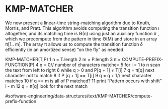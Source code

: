 # KMP-MATCHER

We now present a linear-time string-matching algorithm due to Knuth,
Morris, and Pratt. This algorithm avoids computing the transition
function ı altogether, and its matching time is Θ(n) using just an
auxiliary function π ,  which we precompute from the pattern in time
Θ(M) and store in an array π[1.. m]. The array π allows us to
compute the transition function δ efficiently (in an amortized sense)
“on the fly” as needed.



KMP-MATCHER(T,P)
1 n = T.length 
2 m = P.length 
3 π = COMPUTE-PREFIX-FUNCTION(P) 
4 q = 0// number of characters matche= 
5 for i = 1 to n  scan the text from left to right 
6 while q > 0 and P[q + 1] ≠ T[i]
7   q = π[q]  next character not to match
8 if P [q + 1] == T[i] 
9   q = q + 1// next character matches 
10 if q == m is all of P matched? 
11    print “Pattern occurs with shift” i -  m 
12    q = π[q]  look for the next match


#software-engineering/data-structures/text/KMP-MATCHER/compute-prefix-function
